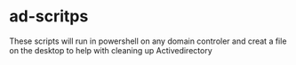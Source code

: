 # ad-scritps
These scripts will run in powershell on any domain controler and creat a file on the desktop to help with cleaning up Activedirectory